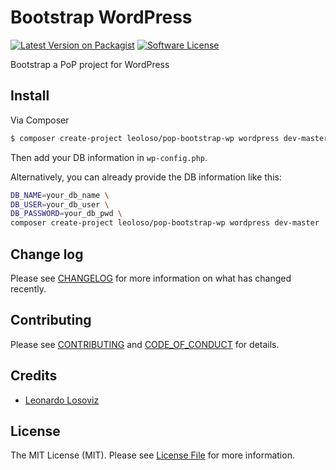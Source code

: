 # Bootstrap WordPress

[![Latest Version on Packagist][ico-version]][link-packagist]
[![Software License][ico-license]](LICENSE.md)

Bootstrap a PoP project for WordPress

## Install

Via Composer

```bash
$ composer create-project leoloso/pop-bootstrap-wp wordpress dev-master
```

Then add your DB information in `wp-config.php`.

Alternatively, you can already provide the DB information like this:

```bash
DB_NAME=your_db_name \
DB_USER=your_db_user \
DB_PASSWORD=your_db_pwd \
composer create-project leoloso/pop-bootstrap-wp wordpress dev-master
```

## Change log

Please see [CHANGELOG](CHANGELOG.md) for more information on what has changed recently.

## Contributing

Please see [CONTRIBUTING](CONTRIBUTING.md) and [CODE_OF_CONDUCT](CODE_OF_CONDUCT.md) for details.

## Credits

- [Leonardo Losoviz][link-author]

## License

The MIT License (MIT). Please see [License File](LICENSE.md) for more information.

[ico-version]: https://img.shields.io/packagist/v/leoloso/pop-bootstrap-wp.svg?style=flat-square
[ico-license]: https://img.shields.io/badge/license-MIT-brightgreen.svg?style=flat-square

[link-packagist]: https://packagist.org/packages/leoloso/pop-bootstrap-wp
[link-downloads]: https://packagist.org/packages/leoloso/pop-bootstrap-wp
[link-author]: https://github.com/leoloso
